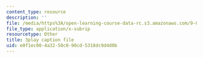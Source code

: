```yaml
---
content_type: resource
description: ''
file: /media/https%3A/open-learning-course-data-rc.s3.amazonaws.com/9-00sc-introduction-to-psychology-fall-2011/e0f1ec004a3250c090cd5318dc9d4d0b_t73rjeOj0eY.vtt
file_type: application/x-subrip
resourcetype: Other
title: 3play caption file
uid: e0f1ec00-4a32-50c0-90cd-5318dc9d4d0b
---
```

